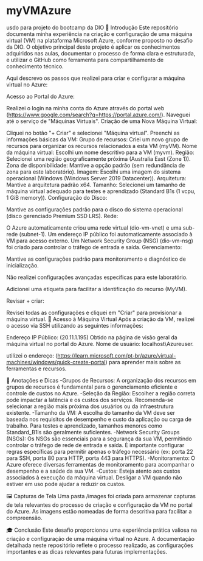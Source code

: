 # myVMAzure
usdo para projeto do bootcamp da DIO
🚀 Introdução
Este repositório documenta minha experiência na criação e configuração de uma máquina virtual (VM) na plataforma Microsoft Azure, conforme proposto no desafio da DIO. O objetivo principal deste projeto é aplicar os conhecimentos adquiridos nas aulas, documentar o processo de forma clara e estruturada, e utilizar o GitHub como ferramenta para compartilhamento de conhecimento técnico.

Aqui descrevo os passos que realizei para criar e configurar a máquina virtual no Azure:

Acesso ao Portal do Azure:

Realizei o login na minha conta do Azure através do portal web (https://www.google.com/search?q=https://portal.azure.com/).
Naveguei até o serviço de "Máquinas Virtuais".
Criação de uma Nova Máquina Virtual:

Cliquei no botão "+ Criar" e selecionei "Máquina virtual".
Preenchi as informações básicas da VM:
Grupo de recursos: Criei um novo grupo de recursos para organizar os recursos relacionados a esta VM (myVM).
Nome da máquina virtual: Escolhi um nome descritivo para a VM (myvm).
Região: Selecionei uma região geograficamente próxima (Australia East (Zone 1)).
Zona de disponibilidade: Mantive a opção padrão (sem redundância de zona para este laboratório).
Imagem: Escolhi uma imagem do sistema operacional (Windows (Windows Server 2019 Datacenter)).
Arquitetura: Mantive a arquitetura padrão x64.
Tamanho: Selecionei um tamanho de máquina virtual adequado para testes e aprendizado (Standard B1s (1 vcpu, 1 GiB memory)).
Configuração do Disco:

Mantive as configurações padrão para o disco do sistema operacional (disco gerenciado Premium SSD LRS).
Rede:

O Azure automaticamente criou uma rede virtual (dio-vm-vnet) e uma sub-rede (subnet-1).
Um endereço IP público foi automaticamente associado à VM para acesso externo.
Um Network Security Group (NSG) (dio-vm-nsg) foi criado para controlar o tráfego de entrada e saída.
Gerenciamento:

Mantive as configurações padrão para monitoramento e diagnóstico de inicialização.

Não realizei configurações avançadas específicas para este laboratório.

Adicionei uma etiqueta para facilitar a identificação do recurso (MyVM).

Revisar + criar:

Revisei todas as configurações e cliquei em "Criar" para provisionar a máquina virtual.
🔑 Acesso à Máquina Virtual
Após a criação da VM, realizei o acesso via SSH utilizando as seguintes informações:

Endereço IP Público: (20.11.1.195) Obtido na página de visão geral da máquina virtual no portal do Azure.
Nome de usuário: localhost\Azureuser.

utilizei o endereço: (https://learn.microsoft.com/pt-br/azure/virtual-machines/windows/quick-create-portal) para aprender mais sobre as ferramentas
e recursos.

📝 Anotações e Dicas
-Grupos de Recursos: A organização dos recursos em grupos de recursos é fundamental para o gerenciamento eficiente e controle de custos no Azure.
-Seleção da Região: Escolher a região correta pode impactar a latência e os custos dos serviços. Recomenda-se selecionar a região mais próxima dos usuários ou da infraestrutura existente.
-Tamanho da VM: A escolha do tamanho da VM deve ser baseada nos requisitos de desempenho e custo da aplicação ou carga de trabalho. Para testes e aprendizado, tamanhos menores como Standard_B1ls são geralmente suficientes.
-Network Security Groups (NSGs): Os NSGs são essenciais para a segurança da sua VM, permitindo controlar o tráfego de rede de entrada e saída. É importante configurar regras específicas para permitir apenas o tráfego necessário (ex: porta 22 para SSH, porta 80 para HTTP, porta 443 para HTTPS).
-Monitoramento: O Azure oferece diversas ferramentas de monitoramento para acompanhar o desempenho e a saúde da sua VM. 
-Custos: Esteja atento aos custos associados à execução da máquina virtual. Desligar a VM quando não estiver em uso pode ajudar a reduzir os custos.

🖼️ Capturas de Tela
 Uma pasta /images foi criada para armazenar capturas de tela relevantes do processo de criação e configuração da VM no portal do Azure. As imagens estão nomeadas de forma descritiva para facilitar a compreensão.

🎓 Conclusão
Este desafio proporcionou uma experiência prática valiosa na criação e configuração de uma máquina virtual no Azure. A documentação detalhada neste repositório reflete o processo realizado, as configurações importantes e as dicas relevantes para futuras implementações.
